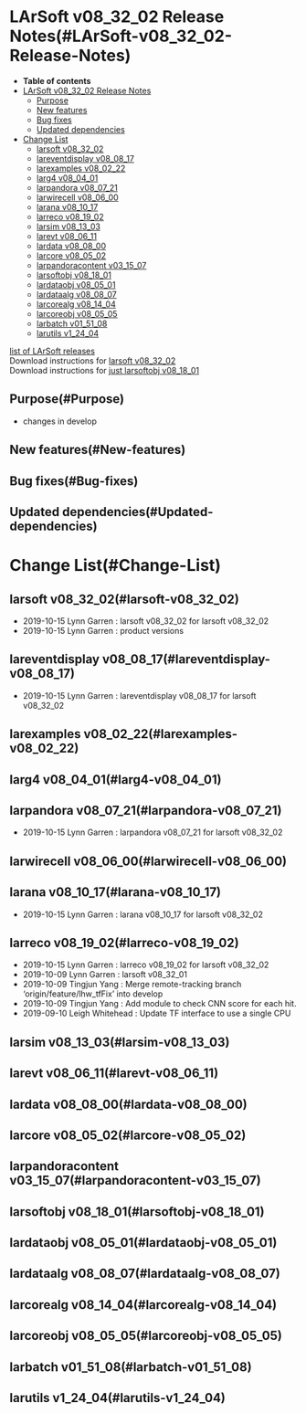 LArSoft v08\_32\_02 Release Notes(#LArSoft-v08_32_02-Release-Notes)
======================================================================

-   **Table of contents**
-   [LArSoft v08\_32\_02 Release Notes](#LArSoft-v08_32_02-Release-Notes)
    -   [Purpose](#Purpose)
    -   [New features](#New-features)
    -   [Bug fixes](#Bug-fixes)
    -   [Updated dependencies](#Updated-dependencies)
-   [Change List](#Change-List)
    -   [larsoft v08\_32\_02](#larsoft-v08_32_02)
    -   [lareventdisplay v08\_08\_17](#lareventdisplay-v08_08_17)
    -   [larexamples v08\_02\_22](#larexamples-v08_02_22)
    -   [larg4 v08\_04\_01](#larg4-v08_04_01)
    -   [larpandora v08\_07\_21](#larpandora-v08_07_21)
    -   [larwirecell v08\_06\_00](#larwirecell-v08_06_00)
    -   [larana v08\_10\_17](#larana-v08_10_17)
    -   [larreco v08\_19\_02](#larreco-v08_19_02)
    -   [larsim v08\_13\_03](#larsim-v08_13_03)
    -   [larevt v08\_06\_11](#larevt-v08_06_11)
    -   [lardata v08\_08\_00](#lardata-v08_08_00)
    -   [larcore v08\_05\_02](#larcore-v08_05_02)
    -   [larpandoracontent v03\_15\_07](#larpandoracontent-v03_15_07)
    -   [larsoftobj v08\_18\_01](#larsoftobj-v08_18_01)
    -   [lardataobj v08\_05\_01](#lardataobj-v08_05_01)
    -   [lardataalg v08\_08\_07](#lardataalg-v08_08_07)
    -   [larcorealg v08\_14\_04](#larcorealg-v08_14_04)
    -   [larcoreobj v08\_05\_05](#larcoreobj-v08_05_05)
    -   [larbatch v01\_51\_08](#larbatch-v01_51_08)
    -   [larutils v1\_24\_04](#larutils-v1_24_04)

[list of LArSoft releases](LArSoft_release_list)\
Download instructions for [larsoft v08\_32\_02](http://scisoft.fnal.gov/scisoft/bundles/larsoft/v08_32_02/larsoft-v08_32_02.html)\
Download instructions for [just larsoftobj v08\_18\_01](http://scisoft.fnal.gov/scisoft/bundles/larsoftobj/v08_18_01/larsoftobj-v08_18_01.html)

Purpose(#Purpose)
--------------------

-   changes in develop

New features(#New-features)
------------------------------

Bug fixes(#Bug-fixes)
------------------------

Updated dependencies(#Updated-dependencies)
----------------------------------------------

Change List(#Change-List)
============================

larsoft v08\_32\_02(#larsoft-v08_32_02)
------------------------------------------

-   2019-10-15 Lynn Garren : larsoft v08\_32\_02 for larsoft v08\_32\_02
-   2019-10-15 Lynn Garren : product versions

lareventdisplay v08\_08\_17(#lareventdisplay-v08_08_17)
----------------------------------------------------------

-   2019-10-15 Lynn Garren : lareventdisplay v08\_08\_17 for larsoft v08\_32\_02

larexamples v08\_02\_22(#larexamples-v08_02_22)
--------------------------------------------------

larg4 v08\_04\_01(#larg4-v08_04_01)
--------------------------------------

larpandora v08\_07\_21(#larpandora-v08_07_21)
------------------------------------------------

-   2019-10-15 Lynn Garren : larpandora v08\_07\_21 for larsoft v08\_32\_02

larwirecell v08\_06\_00(#larwirecell-v08_06_00)
--------------------------------------------------

larana v08\_10\_17(#larana-v08_10_17)
----------------------------------------

-   2019-10-15 Lynn Garren : larana v08\_10\_17 for larsoft v08\_32\_02

larreco v08\_19\_02(#larreco-v08_19_02)
------------------------------------------

-   2019-10-15 Lynn Garren : larreco v08\_19\_02 for larsoft v08\_32\_02
-   2019-10-09 Lynn Garren : larsoft v08\_32\_01
-   2019-10-09 Tingjun Yang : Merge remote-tracking branch ‘origin/feature/lhw\_tfFix’ into develop
-   2019-10-09 Tingjun Yang : Add module to check CNN score for each hit.
-   2019-09-10 Leigh Whitehead : Update TF interface to use a single CPU

larsim v08\_13\_03(#larsim-v08_13_03)
----------------------------------------

larevt v08\_06\_11(#larevt-v08_06_11)
----------------------------------------

lardata v08\_08\_00(#lardata-v08_08_00)
------------------------------------------

larcore v08\_05\_02(#larcore-v08_05_02)
------------------------------------------

larpandoracontent v03\_15\_07(#larpandoracontent-v03_15_07)
--------------------------------------------------------------

larsoftobj v08\_18\_01(#larsoftobj-v08_18_01)
------------------------------------------------

lardataobj v08\_05\_01(#lardataobj-v08_05_01)
------------------------------------------------

lardataalg v08\_08\_07(#lardataalg-v08_08_07)
------------------------------------------------

larcorealg v08\_14\_04(#larcorealg-v08_14_04)
------------------------------------------------

larcoreobj v08\_05\_05(#larcoreobj-v08_05_05)
------------------------------------------------

larbatch v01\_51\_08(#larbatch-v01_51_08)
--------------------------------------------

larutils v1\_24\_04(#larutils-v1_24_04)
------------------------------------------
